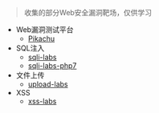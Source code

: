 > 收集的部分Web安全漏洞靶场，仅供学习

* Web漏洞测试平台
  * [Pikachu](https://github.com/zhuifengshaonianhanlu/pikachu)
* SQL注入
  * [sqli-labs](https://github.com/Audi-1/sqli-labs)
  * [sqli-labs-php7](https://github.com/skyblueee/sqli-labs-php7)
* 文件上传
  * [upload-labs](https://github.com/c0ny1/upload-labs)
* XSS
  * [xss-labs](https://github.com/fengsec/WebLabs/tree/master/xss-labs)


